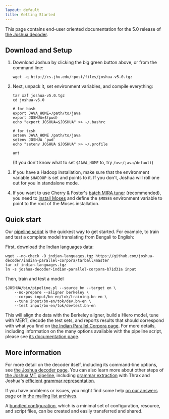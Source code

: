 ```yaml
---
layout: default
title: Getting Started
---
```


This page contains end-user oriented documentation for the 5.0 release of
[the Joshua decoder](http://joshua-decoder.org/).

## Download and Setup

1. Download Joshua by clicking the big green button above, or from the command line:

       wget -q http://cs.jhu.edu/~post/files/joshua-v5.0.tgz

1. Next, unpack it, set environment variables, and compile everything:

       tar xzf joshua-v5.0.tgz
       cd joshua-v5.0

       # for bash
       export JAVA_HOME=/path/to/java
       export JOSHUA=$(pwd)
       echo "export JOSHUA=$JOSHUA" >> ~/.bashrc

       # for tcsh
       setenv JAVA_HOME /path/to/java
       setenv JOSHUA `pwd`
       echo "setenv JOSHUA $JOSHUA" >> ~/.profile
       
       ant

   (If you don't know what to set `$JAVA_HOME` to, try `/usr/java/default`)

3. If you have a Hadoop installation, make sure that the environment variable `$HADOOP` is set and
points to it. If you don't, Joshua will roll one out for you in standalone mode.

4. If you want to use Cherry & Foster's
[batch MIRA tuner](http://aclweb.org/anthology-new/N/N12/N12-1047v2.pdf) (recommended), you need to
[install Moses](http://www.statmt.org/moses/?n=Development.GetStarted) and define the `$MOSES`
environment variable to point to the root of the Moses installation.

## Quick start

Our <a href="pipeline.html">pipeline script</a> is the quickest way to get started. For example, to
train and test a complete model translating from Bengali to English:

First, download the Indian languages data:
   
    wget --no-check -O indian-languages.tgz https://github.com/joshua-decoder/indian-parallel-corpora/tarball/master
    tar xf indian-languages.tgz
    ln -s joshua-decoder-indian-parallel-corpora-b71d31a input

Then, train and test a model

    $JOSHUA/bin/pipeline.pl --source bn --target en \
        --no-prepare --aligner berkeley \
        --corpus input/bn-en/tok/training.bn-en \
        --tune input/bn-en/tok/dev.bn-en \
        --test input/bn-en/tok/devtest.bn-en

This will align the data with the Berkeley aligner, build a Hiero model, tune with MERT, decode the
test sets, and reports results that should correspond with what you find on <a
href="/indian-parallel-corpora/">the Indian Parallel Corpora page</a>. For
more details, including information on the many options available with the pipeline script, please
see <a href="pipeline.html">its documentation page</a>.

## More information

For more detail on the decoder itself, including its command-line options, see
[the Joshua decoder page](decoder.html).  You can also learn more about other steps of
[the Joshua MT pipeline](pipeline.html), including [grammar extraction](thrax.html) with Thrax and
Joshua's [efficient grammar representation](packing.html).

If you have problems or issues, you might find some help [on our answers page](faq.html) or
[in the mailing list archives](https://groups.google.com/forum/?fromgroups#!forum/joshua_support).

A [bundled configuration](bundle.html), which is a minimal set of configuration, resource, and script files, can be created and easily transferred and shared.
